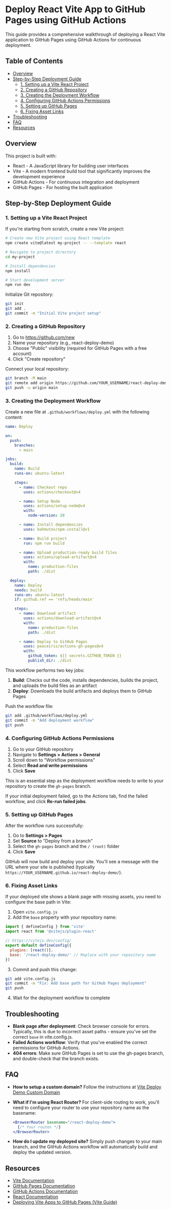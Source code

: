 # Deploy React Vite App to GitHub Pages using GitHub Actions

This guide provides a comprehensive walkthrough of deploying a React Vite application to GitHub Pages using GitHub Actions for continuous deployment.

## Table of Contents
- [Overview](#overview)
- [Step-by-Step Deployment Guide](#step-by-step-deployment-guide)
  - [1. Setting up a Vite React Project](#1-setting-up-a-vite-react-project)
  - [2. Creating a GitHub Repository](#2-creating-a-github-repository)
  - [3. Creating the Deployment Workflow](#3-creating-the-deployment-workflow)
  - [4. Configuring GitHub Actions Permissions](#4-configuring-github-actions-permissions)
  - [5. Setting up GitHub Pages](#5-setting-up-github-pages)
  - [6. Fixing Asset Links](#6-fixing-asset-links)
- [Troubleshooting](#troubleshooting)
- [FAQ](#faq)
- [Resources](#resources)


## Overview

This project is built with:
- React - A JavaScript library for building user interfaces
- Vite - A modern frontend build tool that significantly improves the development experience
- GitHub Actions - For continuous integration and deployment
- GitHub Pages - For hosting the built application

## Step-by-Step Deployment Guide

### 1. Setting up a Vite React Project

If you're starting from scratch, create a new Vite project:

```bash
# Create new Vite project using React template
npm create vite@latest my-project -- --template react

# Navigate to project directory
cd my-project

# Install dependencies
npm install

# Start development server
npm run dev
```

Initialize Git repository:

```bash
git init
git add .
git commit -m "Initial Vite project setup"
```

### 2. Creating a GitHub Repository

1. Go to https://github.com/new
2. Name your repository (e.g., react-deploy-demo)
3. Choose "Public" visibility (required for GitHub Pages with a free account)
4. Click "Create repository"

Connect your local repository:

```bash
git branch -M main
git remote add origin https://github.com/YOUR_USERNAME/react-deploy-demo.git
git push -u origin main
```

### 3. Creating the Deployment Workflow

Create a new file at `.github/workflows/deploy.yml` with the following content:

```yml
name: Deploy

on:
  push:
    branches:
      - main

jobs:
  build:
    name: Build
    runs-on: ubuntu-latest

    steps:
      - name: Checkout repo
        uses: actions/checkout@v4

      - name: Setup Node
        uses: actions/setup-node@v4
        with:
          node-version: 20

      - name: Install dependencies
        uses: bahmutov/npm-install@v1

      - name: Build project
        run: npm run build

      - name: Upload production-ready build files
        uses: actions/upload-artifact@v4
        with:
          name: production-files
          path: ./dist

  deploy:
    name: Deploy
    needs: build
    runs-on: ubuntu-latest
    if: github.ref == 'refs/heads/main'

    steps:
      - name: Download artifact
        uses: actions/download-artifact@v4
        with:
          name: production-files
          path: ./dist

      - name: Deploy to GitHub Pages
        uses: peaceiris/actions-gh-pages@v4
        with:
          github_token: ${{ secrets.GITHUB_TOKEN }}
          publish_dir: ./dist
```

This workflow performs two key jobs:
1. **Build**: Checks out the code, installs dependencies, builds the project, and uploads the build files as an artifact
2. **Deploy**: Downloads the build artifacts and deploys them to GitHub Pages

Push the workflow file:

```bash
git add .github/workflows/deploy.yml
git commit -m "Add deployment workflow"
git push
```

### 4. Configuring GitHub Actions Permissions

1. Go to your GitHub repository
2. Navigate to **Settings > Actions > General**
3. Scroll down to "Workflow permissions"
4. Select **Read and write permissions**
5. Click **Save**

This is an essential step as the deployment workflow needs to write to your repository to create the `gh-pages` branch.

If your initial deployment failed, go to the Actions tab, find the failed workflow, and click **Re-run failed jobs**.

### 5. Setting up GitHub Pages

After the workflow runs successfully:

1. Go to **Settings > Pages**
2. Set **Source** to "Deploy from a branch"
3. Select the `gh-pages` branch and the `/ (root)` folder
4. Click **Save**

GitHub will now build and deploy your site. You'll see a message with the URL where your site is published (typically `https://YOUR_USERNAME.github.io/react-deploy-demo/`).

### 6. Fixing Asset Links

If your deployed site shows a blank page with missing assets, you need to configure the base path in Vite:

1. Open `vite.config.js`
2. Add the `base` property with your repository name:

```javascript
import { defineConfig } from 'vite'
import react from '@vitejs/plugin-react'

// https://vitejs.dev/config/
export default defineConfig({
  plugins: [react()],
  base: '/react-deploy-demo/' // Replace with your repository name
})
```

3. Commit and push this change:

```bash
git add vite.config.js
git commit -m "Fix: Add base path for GitHub Pages deployment"
git push
```

4. Wait for the deployment workflow to complete

## Troubleshooting

- **Blank page after deployment**: Check browser console for errors. Typically, this is due to incorrect asset paths - ensure you've set the correct `base` in vite.config.js.
- **Failed Actions workflow**: Verify that you've enabled the correct permissions for GitHub Actions.
- **404 errors**: Make sure GitHub Pages is set to use the gh-pages branch, and double-check that the branch exists.

## FAQ

- **How to setup a custom domain?**
  Follow the instructions at [Vite Deploy Demo Custom Domain](https://github.com/sitek94/vite-deploy-demo-custom-domain)

- **What if I'm using React Router?**
  For client-side routing to work, you'll need to configure your router to use your repository name as the basename:
  ```jsx
  <BrowserRouter basename="/react-deploy-demo">
    {/* Your routes */}
  </BrowserRouter>
  ```

- **How do I update my deployed site?**
  Simply push changes to your main branch, and the GitHub Actions workflow will automatically build and deploy the updated version.

## Resources

- [Vite Documentation](https://vitejs.dev/)
- [GitHub Pages Documentation](https://docs.github.com/en/pages)
- [GitHub Actions Documentation](https://docs.github.com/en/actions)
- [React Documentation](https://react.dev/)
- [Deploying Vite Apps to GitHub Pages (Vite Guide)](https://vitejs.dev/guide/static-deploy.html#github-pages)
